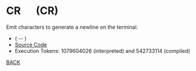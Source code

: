 # CR &emsp; (CR)
Emit characters to generate a newline on the terminal.
* ( -- )
* [Source Code](../words/core/CR.cs)
* Execution Tokens: 1079604026 (interpreted) and 542733114 (compiled)


[BACK](builtins.md#CR)
